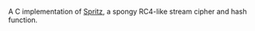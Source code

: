 
A C implementation of [Spritz](http://people.csail.mit.edu/rivest/pubs/RS14.pdf),
a spongy RC4-like stream cipher and hash function.



